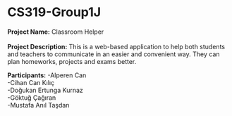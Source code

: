 # CS319-Group1J

<b>Project Name:</b> Classroom Helper<br /> <br />
<b>Project Description:</b> This is a web-based application to help both students and teachers to communicate in an easier and convenient way. They can plan homeworks, projects and exams better.

<b>Participants:</b>
-Alperen Can <br />-Cihan Can Kılıç <br />-Doğukan Ertunga Kurnaz <br />-Göktuğ Çağıran <br />-Mustafa Anıl Taşdan 
